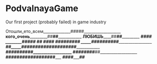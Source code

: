 # PodvalnayaGame
Our first project (probably failed) in game industry



Отошли_ето_всем______________#####___________________
____кого_очень_____________##_____##_________________
________ЛЮБИШЬ____________##_______##________________
___________________________##_____##_________________
_____________________________#####___________________
________________________________##___________________
______________________________####___________________
_________#####______________##__##___________________
________##___##__________####___##___________________
_______##_____####################___________________
________##___##___##________##__##___________________
__________####___##_________##__##___________________
________________##__________################_________
_____________####_________________________##_________ 
